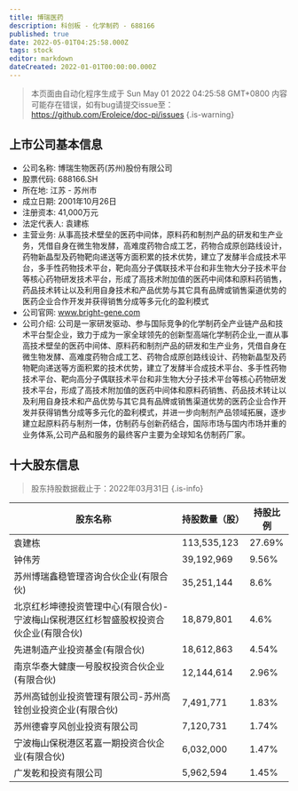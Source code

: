 ```yaml
---
title: 博瑞医药
description: 科创板 - 化学制药 - 688166
published: true
date: 2022-05-01T04:25:58.000Z
tags: stock
editor: markdown
dateCreated: 2022-01-01T00:00:00.000Z
---
```


> 本页面由自动化程序生成于 Sun May 01 2022 04:25:58 GMT+0800
> 内容可能存在错误，如有bug请提交issue至：https://github.com/Eroleice/doc-pi/issues
{.is-warning}

## 上市公司基本信息
- 公司名称: 博瑞生物医药(苏州)股份有限公司
- 股票代码: 688166.SH
- 所在地: 江苏 - 苏州市
- 成立日期: 2001年10月26日
- 注册资本: 41,000万元
- 法定代表人: 袁建栋
- 主营业务: 从事高技术壁垒的医药中间体，原料药和制剂产品的研发和生产业务，凭借自身在微生物发酵，高难度药物合成工艺，药物合成原创路线设计，药物新晶型及药物靶向递送等方面积累的技术优势，建立了发酵半合成技术平台，多手性药物技术平台，靶向高分子偶联技术平台和非生物大分子技术平台等核心药物研发技术平台，形成了高技术附加值的医药中间体和原料药销售，药品技术转让以及利用自身技术和产品优势与其它具有品牌或销售渠道优势的医药企业合作开发并获得销售分成等多元化的盈利模式
- 公司官网: www.bright-gene.com
- 公司介绍: 公司是一家研发驱动、参与国际竞争的化学制药全产业链产品和技术平台型企业，致力于成为一家全球领先的创新型高端化学制药企业,一直从事高技术壁垒的医药中间体、原料药和制剂产品的研发和生产业务，凭借自身在微生物发酵、高难度药物合成工艺、药物合成原创路线设计、药物新晶型及药物靶向递送等方面积累的技术优势，建立了发酵半合成技术平台、多手性药物技术平台、靶向高分子偶联技术平台和非生物大分子技术平台等核心药物研发技术平台，形成了高技术附加值的医药中间体和原料药销售、药品技术转让以及利用自身技术和产品优势与其它具有品牌或销售渠道优势的医药企业合作开发并获得销售分成等多元化的盈利模式，并进一步向制剂产品领域拓展，逐步建立起原料药与制剂一体，仿制药与创新药结合，国际市场与国内市场并重的业务体系,公司产品和服务的最终客户主要为全球知名仿制药厂家。


## 十大股东信息
> 股东持股数据截止于：2022年03月31日
{.is-info}

| 股东名称 | 持股数量（股） | 持股比例 |
| --- | --- | --- |
| 袁建栋 | 113,535,123 | 27.69% |
| 钟伟芳 | 39,192,969 | 9.56% |
| 苏州博瑞鑫稳管理咨询合伙企业(有限合伙) | 35,251,144 | 8.6% |
| 北京红杉坤德投资管理中心(有限合伙)-宁波梅山保税港区红杉智盛股权投资合伙企业(有限合伙) | 18,879,801 | 4.6% |
| 先进制造产业投资基金(有限合伙) | 18,612,863 | 4.54% |
| 南京华泰大健康一号股权投资合伙企业(有限合伙) | 12,144,614 | 2.96% |
| 苏州高钺创业投资管理有限公司-苏州高铨创业投资企业(有限合伙) | 7,491,771 | 1.83% |
| 苏州德睿亨风创业投资有限公司 | 7,120,731 | 1.74% |
| 宁波梅山保税港区茗嘉一期投资合伙企业(有限合伙) | 6,032,000 | 1.47% |
| 广发乾和投资有限公司 | 5,962,594 | 1.45% |




